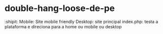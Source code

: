 # double-hang-loose-de-pe
:shipit:
Mobile: Site mobile friendly
Desktop: site principal
index.php: testa a plataforma e direciona para a home ou mobile ou desktop
